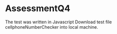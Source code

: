 # AssessmentQ4

The test was written in Javascript
Download test file cellphoneNumberChecker into local machine.
